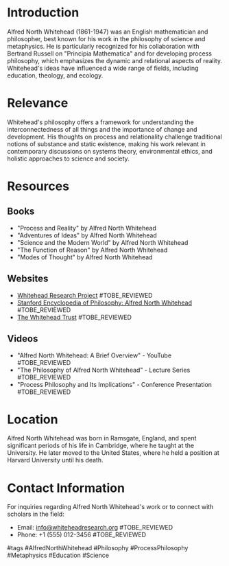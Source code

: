 # Introduction
Alfred North Whitehead (1861-1947) was an English mathematician and philosopher, best known for his work in the philosophy of science and metaphysics. He is particularly recognized for his collaboration with Bertrand Russell on "Principia Mathematica" and for developing process philosophy, which emphasizes the dynamic and relational aspects of reality. Whitehead's ideas have influenced a wide range of fields, including education, theology, and ecology.

# Relevance
Whitehead's philosophy offers a framework for understanding the interconnectedness of all things and the importance of change and development. His thoughts on process and relationality challenge traditional notions of substance and static existence, making his work relevant in contemporary discussions on systems theory, environmental ethics, and holistic approaches to science and society.

# Resources

## Books
- "Process and Reality" by Alfred North Whitehead
- "Adventures of Ideas" by Alfred North Whitehead
- "Science and the Modern World" by Alfred North Whitehead
- "The Function of Reason" by Alfred North Whitehead
- "Modes of Thought" by Alfred North Whitehead

## Websites
- [Whitehead Research Project](http://www.whiteheadresearch.org) #TOBE_REVIEWED
- [Stanford Encyclopedia of Philosophy: Alfred North Whitehead](https://plato.stanford.edu/entries/whitehead/) #TOBE_REVIEWED
- [The Whitehead Trust](http://www.whiteheadtrust.org) #TOBE_REVIEWED

## Videos
- "Alfred North Whitehead: A Brief Overview" - YouTube #TOBE_REVIEWED
- "The Philosophy of Alfred North Whitehead" - Lecture Series #TOBE_REVIEWED
- "Process Philosophy and Its Implications" - Conference Presentation #TOBE_REVIEWED

# Location
Alfred North Whitehead was born in Ramsgate, England, and spent significant periods of his life in Cambridge, where he taught at the University. He later moved to the United States, where he held a position at Harvard University until his death. 

# Contact Information
For inquiries regarding Alfred North Whitehead's work or to connect with scholars in the field:
- Email: info@whiteheadresearch.org #TOBE_REVIEWED
- Phone: +1 (555) 012-3456 #TOBE_REVIEWED

#tags 
#AlfredNorthWhitehead #Philosophy #ProcessPhilosophy #Metaphysics #Education #Science
